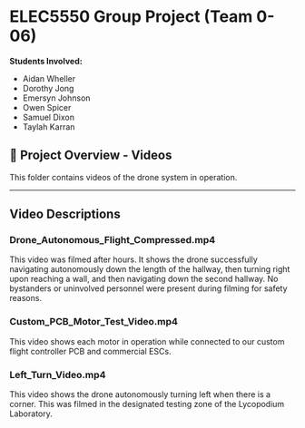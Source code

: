 # ELEC5550 Group Project (Team 0-06)

**Students Involved:**
- Aidan	Wheller
- Dorothy Jong
- Emersyn Johnson
- Owen Spicer
- Samuel Dixon
- Taylah Karran

## 📁 Project Overview - Videos

This folder contains videos of the drone system in operation.

---
## Video Descriptions

### **Drone_Autonomous_Flight_Compressed.mp4**
This video was filmed after hours. It shows the drone successfully navigating autonomously down the length of the hallway, then turning right upon reaching a wall, and then navigating down the second hallway. No bystanders or uninvolved personnel were present during filming for safety reasons.

### **Custom_PCB_Motor_Test_Video.mp4**
This video shows each motor in operation while connected to our custom flight controller PCB and commercial ESCs.

### **Left_Turn_Video.mp4**
This video shows the drone autonomously turning left when there is a corner. This was filmed in the designated testing zone of the Lycopodium Laboratory.

